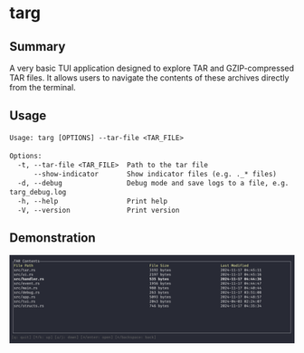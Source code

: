 # targ

## Summary

A very basic TUI application designed to explore TAR and GZIP-compressed TAR files.
It allows users to navigate the contents of these archives directly from the terminal.

## Usage

```shell
Usage: targ [OPTIONS] --tar-file <TAR_FILE>

Options:
  -t, --tar-file <TAR_FILE>  Path to the tar file
      --show-indicator       Show indicator files (e.g. ._* files)
  -d, --debug                Debug mode and save logs to a file, e.g. targ_debug.log
  -h, --help                 Print help
  -V, --version              Print version
```

## Demonstration

![demo](./assets/demo.png)

